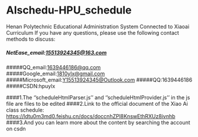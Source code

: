 # AIschedu-HPU_schedule
Henan Polytechnic Educational Administration System Connected to Xiaoai Curriculum
If you have any questions, please use the following contact methods to discuss:
##### NetEase_email:15513924345@163.com
#####QQ_email:1639446186@qq.com
#####Google_email:1810ylx@gmail.com
#####Microsoft_email:Y15513924345@Outlook.com
#####QQ:1639446186
#####CSDN:hpuylx

####1.The ‘’scheduleHtmlParser.js’’ and ‘’scheduleHtmlProvider.js’’ in the js file are files to be edited
####2.Link to the official document of the Xiao Ai class schedule: https://ldtu0m3md0.feishu.cn/docs/doccnhZPl8KnswEthRXUz8ivnhb
####3.And you can learn more about the content by searching the account on csdn
